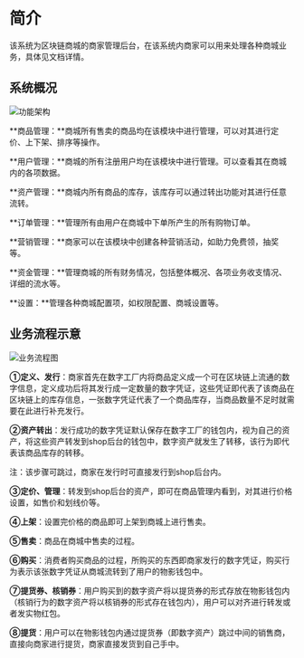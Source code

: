 # 简介

该系统为区块链商城的商家管理后台，在该系统内商家可以用来处理各种商城业务，具体见文档详情。



## 系统概况

![功能架构](http://md.stringon.com/img/%7Bfilename%7D%7B.suffix%7D%E7%BB%98%E5%9B%BE2.jpg)

**商品管理：**商城所有售卖的商品均在该模块中进行管理，可以对其进行定价、上下架、排序等操作。

**用户管理：**商城的所有注册用户均在该模块中进行管理。可以查看其在商城内的各项数据。

**资产管理：**商城内所有商品的库存，该库存可以通过转出功能对其进行任意流转。

**订单管理：**管理所有由用户在商城中下单所产生的所有购物订单。

**营销管理：**商家可以在该模块中创建各种营销活动，如助力免费领，抽奖等。

**资金管理：**管理商城的所有财务情况，包括整体概况、各项业务收支情况、详细的流水等。

**设置：**管理各种商城配置项，如权限配置、商城设置等。



## 业务流程示意

![业务流程图](http://md.stringon.com/img/%7Bfilename%7D%7B.suffix%7D20200915092035.png)

**①定义、发行**：商家首先在数字工厂内将商品定义成一个可在区块链上流通的数字信息，定义成功后将其发行成一定数量的数字凭证，这些凭证即代表了该商品在区块链上的库存信息，一张数字凭证代表了一个商品库存，当商品数量不足时就需要在此进行补充发行。

**②资产转出**：发行成功的数字凭证默认保存在数字工厂的钱包内，视为自己的资产，将这些资产转发到shop后台的钱包中，数字资产就发生了转移，该行为即代表该商品库存的转移。

注：该步骤可跳过，商家在发行时可直接发行到shop后台内。

**③定价、管理**：转发到shop后台的资产，即可在商品管理内看到，对其进行价格设置，如售价和划线价等。

**④上架**：设置完价格的商品即可上架到商城上进行售卖。

**⑤售卖**：商品在商城中售卖的过程。

**⑥购买**：消费者购买商品的过程，所购买的东西即商家发行的数字凭证，购买行为表示该张数字凭证从商城流转到了用户的物影钱包中。

**⑦提货券、核销券**：用户购买到的数字资产将以提货券的形式存放在物影钱包内（核销行为的数字资产将以核销券的形式存在钱包内），用户可以对齐进行转发或者发实物红包。

**⑧提货**：用户可以在物影钱包内通过提货券（即数字资产）跳过中间的销售商，直接向商家进行提货，商家直接发货到自己手中。

 